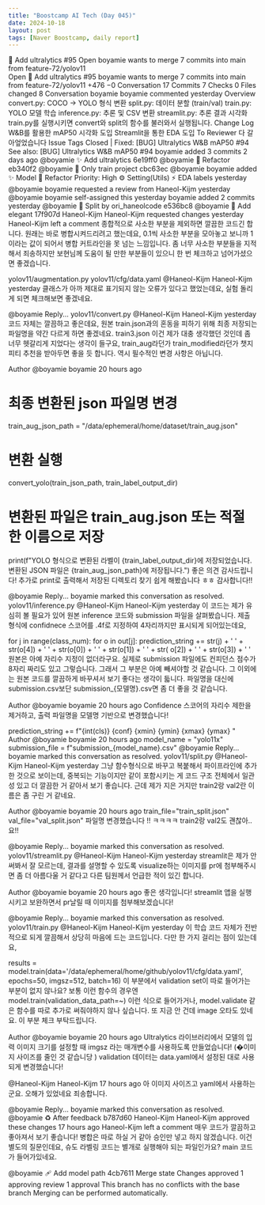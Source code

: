 ```yaml
---
title: "Boostcamp AI Tech (Day 045)"
date: 2024-10-18
layout: post
tags: [Naver Boostcamp, daily report]
---
```


🚀 Add ultralytics #95
 Open
boyamie wants to merge 7 commits into main from feature-72/yolov11  
 Open
🚀 Add ultralytics
#95
boyamie wants to merge 7 commits into main from feature-72/yolov11 
+476 −0 
 Conversation 17
 Commits 7
 Checks 0
 Files changed 8
Conversation
boyamie
boyamie commented yesterday
Overview
convert.py: COCO -> YOLO 형식 변환
split.py: 데이터 분할 (train/val)
train.py: YOLO 모델 학습
inference.py: 추론 및 CSV 변환
streamlit.py: 추론 결과 시각화
train.py를 실행시키면 convert와 split의 함수를 불러와서 실행됩니다.
Change Log
W&B를 활용한 mAP50 시각화 도입
Streamlit을 통한 EDA 도입
To Reviewer
다 갈아엎었습니다
Issue Tags
Closed | Fixed: [BUG] Ultralytics W&B mAP50 #94
See also: [BUG] Ultralytics W&B mAP50 #94
boyamie added 3 commits 2 days ago
@boyamie
✨ Add ultralytics
6e19ff0
@boyamie
🚀 Refactor
eb340f2
@boyamie
🚩 Only train project
cbc63ec
@boyamie boyamie added ✨ Model 🔨 Refactor Priority: High ⚙ Setting(Utils) ⚡ EDA labels yesterday
@boyamie boyamie requested a review from Haneol-Kijm yesterday
@boyamie boyamie self-assigned this yesterday
boyamie added 2 commits yesterday
@boyamie
📝 Split by ori_haneolcode
e536bc8
@boyamie
📄 Add elegant
17f907d
Haneol-Kijm
Haneol-Kijm requested changes yesterday
Haneol-Kijm left a comment
종합적으로 사소한 부분을 제외하면 깔끔한 코드긴 합니다. 원래는 바로 병합시켜드리려고 했는데요, 0.1씩 사소한 부분을 모아놓고 보니까 1이라는 값이 되어서 병합 커트라인을 못 넘는 느낌입니다. 좀 너무 사소한 부분들을 지적해서 죄송하지만 보현님께 도움이 될 만한 부분들이 있으니 한 번 체크하고 넘어가셨으면 좋겠습니다.

yolov11/augmentation.py
yolov11/cfg/data.yaml
@Haneol-Kijm Haneol-Kijm yesterday
클래스가 아까 제대로 표기되지 않는 오류가 있다고 했었는데요, 실험 돌리게 되면 체크해보면 좋겠네요.

@boyamie	Reply...
yolov11/convert.py
@Haneol-Kijm Haneol-Kijm yesterday
코드 자체는 깔끔하고 좋은데요, 원본 train.json과의 혼동을 피하기 위해 최종 저장되는 파일명을 약간 다르게 하면 좋겠네요. train3.json 이건 제가 대충 생각했던 것인데 좀 너무 헷갈리게 지었다는 생각이 들구요, train_aug라던가 train_modified라던가 챗지피티 추천을 받아두면 좋을 듯 합니다. 역시 필수적인 변경 사항은 아닙니다.

Author
@boyamie boyamie 20 hours ago
# 최종 변환된 json 파일명 변경
train_aug_json_path = "/data/ephemeral/home/dataset/train_aug.json"

# 변환 실행
convert_yolo(train_json_path, train_label_output_dir)

# 변환된 파일은 train_aug.json 또는 적절한 이름으로 저장
print(f"YOLO 형식으로 변환된 라벨이 {train_label_output_dir}에 저장되었습니다. 변환된 JSON 파일은 {train_aug_json_path}에 저장됩니다.")
좋은 의견 감사드립니다!
추가로 print로 출력해서 저장된 디렉토리 찾기 쉽게 해봤습니다 ㅎㅎ
감사합니다!!

@boyamie	Reply...
 boyamie marked this conversation as resolved.
yolov11/inference.py
@Haneol-Kijm Haneol-Kijm yesterday
이 코드는 제가 유심히 볼 필요가 있어 원본 inference 코드와 submission 파일을 살펴봤습니다. 제출 형식에 confidnece 스코어를 .4f로 지정하여 4자리까지만 표시되게 되어있는데요,

for j in range(class_num):
        for o in out[j]:
            prediction_string += str(j) + ' ' + str(o[4]) + ' ' + str(o[0]) + ' ' + str(o[1]) + ' ' + str(
                o[2]) + ' ' + str(o[3]) + ' '
원본은 아예 자리수 지정이 없더라구요. 실제로 submission 파일에도 컨피던스 점수가 8자리 짜리도 있고 그렇습니다. 그래서 그 부분은 아예 빼셔야할 것 같습니다.
그 이외에는 원본 코드를 깔끔하게 바꾸셔서 보기 좋다는 생각이 듧니다. 파일명을 대신에 submission.csv보단 submission_{모델명}.csv면 좀 더 좋을 것 같습니다.

Author
@boyamie boyamie 20 hours ago
Confidence 스코어의 자리수 제한을 제거하고, 출력 파일명을 모델명 기반으로 변경했습니다!

prediction_string += f"{int(cls)} {conf} {xmin} {ymin} {xmax} {ymax} "
Author
@boyamie boyamie 20 hours ago
model_name = "yolo11x"
submission_file = f"submission_{model_name}.csv"
@boyamie	Reply...
 boyamie marked this conversation as resolved.
yolov11/split.py
@Haneol-Kijm Haneol-Kijm yesterday
그냥 함수형식으로 바꾸고 복붙해서 파이프라인에 추가한 것으로 보이는데, 중복되는 기능이지만 같이 포함시키는 게 코드 구조 전체에서 일관성 있고 더 깔끔한 거 같아서 보기 좋습니다. 근데 제가 지은 거지만 train2랑 val2란 이름은 좀 구린 거 같네요.

Author
@boyamie boyamie 20 hours ago
train_file="train_split.json"
val_file="val_split.json"
파일명 변경했습니다 !! ㅋㅋㅋㅋ train2랑 val2도 괜찮아..요!!

@boyamie	Reply...
 boyamie marked this conversation as resolved.
yolov11/streamlit.py
@Haneol-Kijm Haneol-Kijm yesterday
streamlit은 제가 안 써봐서 잘 모르는데, 결과를 설명할 수 있도록 visualize하는 이미지를 pr에 첨부해주시면 좀 더 아름다울 거 같다고 다른 팀원께서 언급한 적이 있긴 합니다.

Author
@boyamie boyamie 20 hours ago
좋은 생각입니다! streamlit 앱을 실행시키고 보완하면서 pr날릴 때 이미지를 첨부해보겠습니다!

@boyamie	Reply...
 boyamie marked this conversation as resolved.
yolov11/train.py
@Haneol-Kijm Haneol-Kijm yesterday
이 학습 코드 자체가 전반적으로 되게 깔끔해서 상당히 마음에 드는 코드입니다.
다만 한 가지 걸리는 점이 있는데요,

results = model.train(data='/data/ephemeral/home/github/yolov11/cfg/data.yaml', 
                      epochs=50, 
                      imgsz=512, 
                      batch=16)
이 부분에서 validation set이 따로 들어가는 부분이 없지 않나요?
보통 이런 함수의 경우엔 model.train(validation_data_path=~) 이런 식으로 들어가거나, model.validate 같은 함수를 따로 추가로 써줘야하지 않나 싶습니다.
또 지금 안 건데 image 오타도 있네요. 이 부분 체크 부탁드립니다.

Author
@boyamie boyamie 20 hours ago
Ultralytics 라이브러리에서 모델의 입력 이미지 크기를 설정할 때 imgsz 라는 매개변수를 사용하도록 만들었습니다! (�이미지 사이즈를 줄인 것 같습니당 )
validation 데이터는 data.yaml에서 설정된 대로 사용되게 변경했습니다!

@Haneol-Kijm Haneol-Kijm 17 hours ago
아 이미지 사이즈고 yaml에서 사용하는 군요. 오해가 있었네요 죄송합니다.

@boyamie	Reply...
 boyamie marked this conversation as resolved.
@boyamie
♻️ After feedback
b787d60
Haneol-Kijm
Haneol-Kijm approved these changes 17 hours ago
Haneol-Kijm left a comment
매우 코드가 깔끔하고 좋아져서 보기 좋습니다! 병합은 따로 하실 거 같아 승인만 넣고 하지 않겠습니다. 이건 별도의 질문인데요, 슈도 라벨링 코드는 별개로 실행해야 되는 파일인가요? main 코드가 들어가있네요.

@boyamie
🩹 Add model path
4cb7611
Merge state
Changes approved
1 approving review 
1 approval
This branch has no conflicts with the base branch
Merging can be performed automatically.